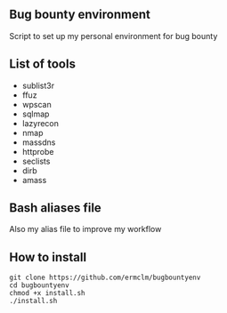 ## **Bug bounty environment**
Script to set up my personal environment for bug bounty

## **List of tools**

- sublist3r
- ffuz
- wpscan
- sqlmap
- lazyrecon
- nmap
- massdns
- httprobe
- seclists
- dirb
- amass

## **Bash aliases file**

Also my alias file to improve my workflow


## **How to install**

```
git clone https://github.com/ermclm/bugbountyenv
cd bugbountyenv
chmod +x install.sh
./install.sh
```


